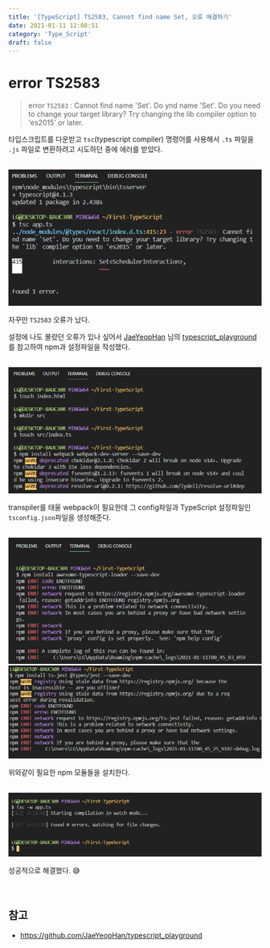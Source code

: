 ```yaml
---
title: '[TypeScript] TS2583, Cannot find name Set, 오류 해결하기'
date: 2021-01-11 12:08:51
category: 'Type_Script'
draft: false
---
```


# error TS2583

> error `TS2583` : Cannot find name 'Set'. Do ynd name 'Set'. Do you need to change your target library? Try changing the lib compiler option to 'es2015' or later.

타입스크립트를 다운받고 `tsc`(typescript compiler) 명령어를 사용해서 `.ts` 파일을 `.js` 파일로 변환하려고 시도하던 중에 에러를 받았다.
<br/>
<br/>

![](./images/typescript_error_TS2583_3.png)

자꾸만 `TS2583` 오류가 났다.
<br/>

설정에 나도 몰랐던 오류가 있나 싶어서 [JaeYeopHan](https://jbee.io/) 님의 [typescript_playground](https://github.com/JaeYeopHan/typescript_playground)를 참고하여 npm과 설정파일을 작성했다.
<br/>
<br/>

![](./images/typescript_error_answer_1.png)

transpiler를 태울 webpack이 필요한데 그 config파일과 TypeScript 설정파일인 `tsconfig.json`파일을 생성해준다.
<br/>
<br/>

![](./images/typescript_error_answer_2.png)
![](./images/typescript_error_answer_33.png)
<br/>

위와같이 필요한 npm 모듈들을 설치한다.
<br/>
<br/>

![](./images/typescript_error_TS2583_solved.png)
<br/>

성공적으로 해결했다. &#128517;
<br/>
<br/>
<br/>

## 참고

- https://github.com/JaeYeopHan/typescript_playground
